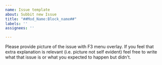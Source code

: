 ```yaml
---
name: Issue template
about: Subbit new Issue
title: "##Mod_Name:Block_name##"
labels: ''
assignees: ''

---
```


Please provide picture of the issue with F3 menu overlay.
If you feel that extra explanation is relevant (i.e. picture not self evident) feel free to write what that issue is or what you expected to happen but didn't.
